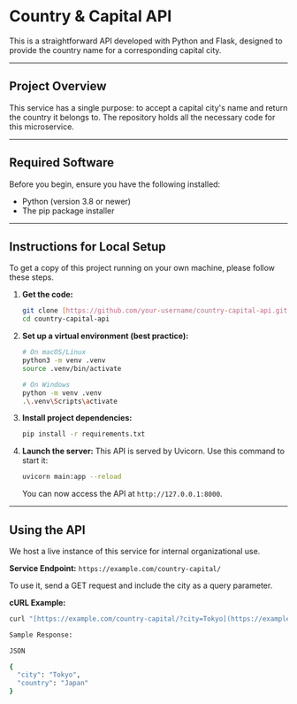 # Country & Capital API

This is a straightforward API developed with Python and Flask, designed to provide the country name for a corresponding capital city.

---

## Project Overview

This service has a single purpose: to accept a capital city's name and return the country it belongs to. The repository holds all the necessary code for this microservice.

---

## Required Software

Before you begin, ensure you have the following installed:
* Python (version 3.8 or newer)
* The pip package installer

---

## Instructions for Local Setup

To get a copy of this project running on your own machine, please follow these steps.

1.  **Get the code:**
    ```bash
    git clone [https://github.com/your-username/country-capital-api.git](https://github.com/your-username/country-capital-api.git)
    cd country-capital-api
    ```

2.  **Set up a virtual environment (best practice):**
    ```bash
    # On macOS/Linux
    python3 -m venv .venv
    source .venv/bin/activate

    # On Windows
    python -m venv .venv
    .\.venv\Scripts\activate
    ```

3.  **Install project dependencies:**
    ```bash
    pip install -r requirements.txt
    ```

4.  **Launch the server:**
    This API is served by Uvicorn. Use this command to start it:
    ```bash
    uvicorn main:app --reload
    ```
    You can now access the API at `http://127.0.0.1:8000`.

---

## Using the API

We host a live instance of this service for internal organizational use.

**Service Endpoint:** `https://example.com/country-capital/`

To use it, send a GET request and include the city as a query parameter.

**cURL Example:**
```bash
curl "[https://example.com/country-capital/?city=Tokyo](https://example.com/country-capital/?city=Tokyo)"

Sample Response:

JSON

{
  "city": "Tokyo",
  "country": "Japan"
}